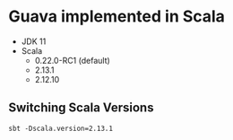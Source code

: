 # Guava implemented in Scala
+ JDK 11
+ Scala
  + 0.22.0-RC1 (default)
  + 2.13.1
  + 2.12.10
  
## Switching Scala Versions
```
sbt -Dscala.version=2.13.1
```
